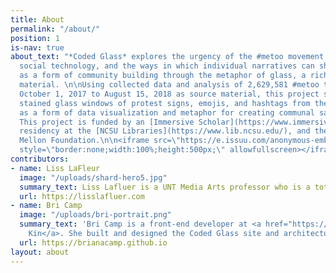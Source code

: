 ```yaml
---
title: About
permalink: "/about/"
position: 1
is-nav: true
about_text: "*Coded Glass* explores the urgency of the #metoo movement, the role of
  social technology, and the ways in which individual narratives can shape the web
  as a form of community building through the metaphor of glass, a rich art historical
  material. \n\nUsing collected data and analysis of 2,629,581 #metoo tweets from
  October 1, 2017 to August 15, 2018 as source material, this project showcases virtual
  stained glass windows of protest signs, emojis, and hashtags from the #metoo movement
  as a form of data visualization and metaphor for creating communal sacred spaces.
  This project is funded by an [Immersive Scholar](https://www.immersivescholar.org/)
  residency at the [NCSU Libraries](https://www.lib.ncsu.edu/), and the Andrew W.
  Mellon Foundation.\n\n<iframe src=\"https://e.issuu.com/anonymous-embed.html?u=demoupload&d=190401173447-aef07408aec94101a9b480d7cfdc57de\"
  style=\"border:none;width:100%;height:500px;\" allowfullscreen></iframe>\n\n\n"
contributors:
- name: Liss LaFleur
  image: "/uploads/shard-hero5.jpg"
  summary_text: Liss Lafluer is a UNT Media Arts professor who is a total badass.
  url: https://lisslafluer.com
- name: Bri Camp
  image: "/uploads/bri-portrait.png"
  summary_text: 'Bri Camp is a front-end developer at <a href="https://fictivekin.com">Fictive
    Kin</a>. She built and designed the Coded Glass site and architecture. '
  url: https://brianacamp.github.io
layout: about
---
```


